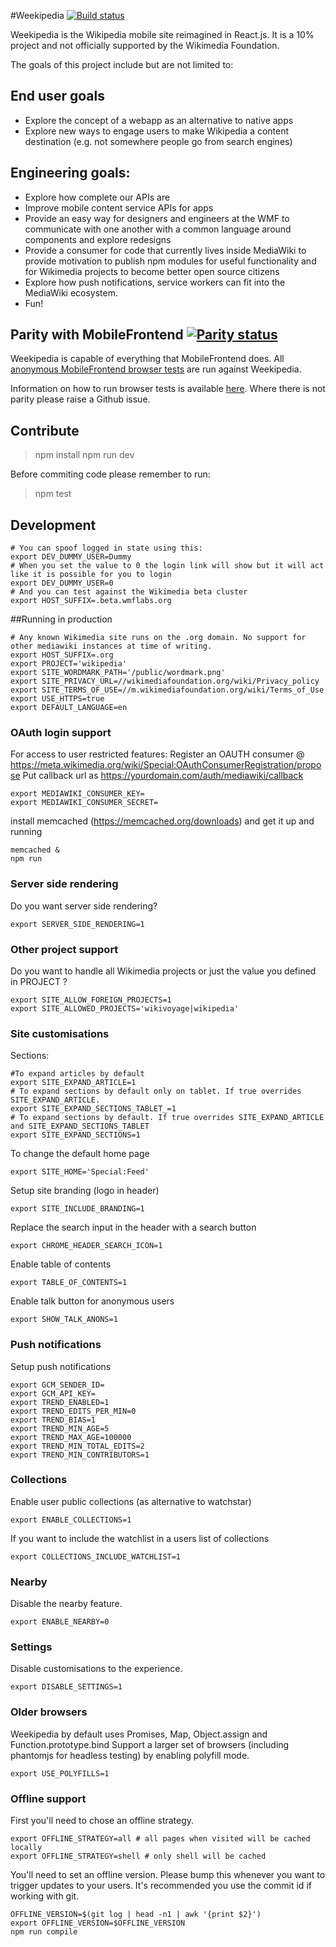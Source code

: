 #Weekipedia [![Build status](https://travis-ci.org/jdlrobson/weekipedia.svg?branch=master&r=1)](https://travis-ci.org/jdlrobson/weekipedia)

Weekipedia is the Wikipedia mobile site reimagined in React.js. It is a 10% project and not officially supported by the Wikimedia Foundation.

The goals of this project include but are not limited to:

## End user goals
* Explore the concept of a webapp as an alternative to native apps
* Explore new ways to engage users to make Wikipedia a content destination (e.g. not somewhere people go from search engines)

## Engineering goals:
* Explore how complete our APIs are
* Improve mobile content service APIs for apps
* Provide an easy way for designers and engineers at the WMF to communicate with one another with a common language around components and explore redesigns
* Provide a consumer for code that currently lives inside MediaWiki to provide motivation to publish npm modules for useful functionality and for Wikimedia projects to become better open source citizens
* Explore how push notifications, service workers can fit into the MediaWiki ecosystem.
* Fun!

## Parity with MobileFrontend [![Parity status](https://travis-ci.org/jdlrobson/wikipedia-mobile-browser-tests.svg?branch=master&r=1)](https://travis-ci.org/jdlrobson/wikipedia-mobile-browser-tests)


Weekipedia is capable of everything that MobileFrontend does. All [anonymous MobileFrontend browser tests](https://github.com/jdlrobson/wikipedia-mobile-browser-tests) are run against Weekipedia.

Information on how to run browser tests is available [here](https://gist.github.com/jdlrobson/9e97205d232a70967f97675b8f2209a5). Where there is not parity please raise a Github issue.

## Contribute

> npm install
> npm run dev

Before commiting code please remember to run:
> npm test

## Development

	# You can spoof logged in state using this:
	export DEV_DUMMY_USER=Dummy
	# When you set the value to 0 the login link will show but it will act like it is possible for you to login
	export DEV_DUMMY_USER=0
	# And you can test against the Wikimedia beta cluster
	export HOST_SUFFIX=.beta.wmflabs.org

##Running in production

	# Any known Wikimedia site runs on the .org domain. No support for other mediawiki instances at time of writing.
	export HOST_SUFFIX=.org
	export PROJECT='wikipedia'
	export SITE_WORDMARK_PATH='/public/wordmark.png'
	export SITE_PRIVACY_URL=//wikimediafoundation.org/wiki/Privacy_policy
	export SITE_TERMS_OF_USE=//m.wikimediafoundation.org/wiki/Terms_of_Use
	export USE_HTTPS=true
	export DEFAULT_LANGUAGE=en

### OAuth login support
For access to user restricted features:
Register an OAUTH consumer @ https://meta.wikimedia.org/wiki/Special:OAuthConsumerRegistration/propose
Put callback url as https://yourdomain.com/auth/mediawiki/callback

	export MEDIAWIKI_CONSUMER_KEY=
	export MEDIAWIKI_CONSUMER_SECRET=

install memcached (https://memcached.org/downloads) and get it up and running

	memcached &
	npm run

### Server side rendering
Do you want server side rendering?

	export SERVER_SIDE_RENDERING=1

### Other project support
Do you want to handle all Wikimedia projects or just the value you defined in PROJECT ?

	export SITE_ALLOW_FOREIGN_PROJECTS=1
	export SITE_ALLOWED_PROJECTS='wikivoyage|wikipedia'

### Site customisations

Sections:

	#To expand articles by default
	export SITE_EXPAND_ARTICLE=1
	# To expand sections by default only on tablet. If true overrides SITE_EXPAND_ARTICLE.
	export SITE_EXPAND_SECTIONS_TABLET_=1
	# To expand sections by default. If true overrides SITE_EXPAND_ARTICLE and SITE_EXPAND_SECTIONS_TABLET
	export SITE_EXPAND_SECTIONS=1

To change the default home page

	export SITE_HOME='Special:Feed'

Setup site branding (logo in header)

	export SITE_INCLUDE_BRANDING=1

Replace the search input in the header with a search button

	export CHROME_HEADER_SEARCH_ICON=1

Enable table of contents

	export TABLE_OF_CONTENTS=1

Enable talk button for anonymous users

	export SHOW_TALK_ANONS=1

### Push notifications
Setup push notifications

	export GCM_SENDER_ID=
	export GCM_API_KEY=
	export TREND_ENABLED=1
	export TREND_EDITS_PER_MIN=0
	export TREND_BIAS=1
	export TREND_MIN_AGE=5
	export TREND_MAX_AGE=100000
	export TREND_MIN_TOTAL_EDITS=2
	export TREND_MIN_CONTRIBUTORS=1

### Collections
Enable user public collections (as alternative to watchstar)

	export ENABLE_COLLECTIONS=1

If you want to include the watchlist in a users list of collections

	export COLLECTIONS_INCLUDE_WATCHLIST=1

### Nearby
Disable the nearby feature.

	export ENABLE_NEARBY=0

### Settings

Disable customisations to the experience.

	export DISABLE_SETTINGS=1

### Older browsers

Weekipedia by default uses Promises, Map, Object.assign and Function.prototype.bind
Support a larger set of browsers (including phantomjs for headless testing) by enabling polyfill mode.

	export USE_POLYFILLS=1

### Offline support

First you'll need to chose an offline strategy.

	export OFFLINE_STRATEGY=all # all pages when visited will be cached locally
	export OFFLINE_STRATEGY=shell # only shell will be cached


You'll need to set an offline version. Please bump this whenever you want to trigger updates to your users.
It's recommended you use the commit id if working with git.

	OFFLINE_VERSION=$(git log | head -n1 | awk '{print $2}')
	export OFFLINE_VERSION=$OFFLINE_VERSION
	npm run compile
